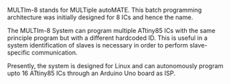 MULTIm-8 stands for MULTiple autoMATE. This batch programming architecture was initially designed for 8 ICs and hence the name.

The MULTIm-8 System can program multiple ATtiny85 ICs with the same principle program but with a different hardcoded ID. This is useful in a system identification of slaves is necessary in order to perform slave-specific communication.

Presently, the system is designed for Linux and can autonomously program upto 16 ATtiny85 ICs through an Arduino Uno board as ISP.
